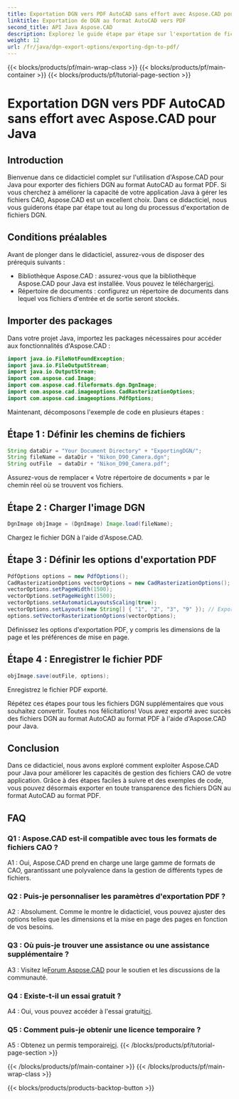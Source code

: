 ```yaml
---
title: Exportation DGN vers PDF AutoCAD sans effort avec Aspose.CAD pour Java
linktitle: Exportation de DGN au format AutoCAD vers PDF
second_title: API Java Aspose.CAD
description: Explorez le guide étape par étape sur l'exportation de fichiers DGN au format AutoCAD au format PDF à l'aide d'Aspose.CAD pour Java. Élevez les capacités de gestion CAO de votre application Java sans effort.
weight: 12
url: /fr/java/dgn-export-options/exporting-dgn-to-pdf/
---
```


{{< blocks/products/pf/main-wrap-class >}}
{{< blocks/products/pf/main-container >}}
{{< blocks/products/pf/tutorial-page-section >}}

# Exportation DGN vers PDF AutoCAD sans effort avec Aspose.CAD pour Java

## Introduction

Bienvenue dans ce didacticiel complet sur l'utilisation d'Aspose.CAD pour Java pour exporter des fichiers DGN au format AutoCAD au format PDF. Si vous cherchez à améliorer la capacité de votre application Java à gérer les fichiers CAO, Aspose.CAD est un excellent choix. Dans ce didacticiel, nous vous guiderons étape par étape tout au long du processus d'exportation de fichiers DGN.


## Conditions préalables
Avant de plonger dans le didacticiel, assurez-vous de disposer des prérequis suivants :
-  Bibliothèque Aspose.CAD : assurez-vous que la bibliothèque Aspose.CAD pour Java est installée. Vous pouvez le télécharger[ici](https://releases.aspose.com/cad/java/).
- Répertoire de documents : configurez un répertoire de documents dans lequel vos fichiers d'entrée et de sortie seront stockés.

## Importer des packages

Dans votre projet Java, importez les packages nécessaires pour accéder aux fonctionnalités d'Aspose.CAD :

```java
import java.io.FileNotFoundException;
import java.io.FileOutputStream;
import java.io.OutputStream;
import com.aspose.cad.Image;
import com.aspose.cad.fileformats.dgn.DgnImage;
import com.aspose.cad.imageoptions.CadRasterizationOptions;
import com.aspose.cad.imageoptions.PdfOptions;
```

Maintenant, décomposons l'exemple de code en plusieurs étapes :

## Étape 1 : Définir les chemins de fichiers

```java
String dataDir = "Your Document Directory" + "ExportingDGN/";
String fileName = dataDir + "Nikon_D90_Camera.dgn";
String outFile  = dataDir + "Nikon_D90_Camera.pdf";
```

Assurez-vous de remplacer « Votre répertoire de documents » par le chemin réel où se trouvent vos fichiers.

## Étape 2 : Charger l'image DGN

```java
DgnImage objImage = (DgnImage) Image.load(fileName);
```

Chargez le fichier DGN à l'aide d'Aspose.CAD.

## Étape 3 : Définir les options d'exportation PDF

```java
PdfOptions options = new PdfOptions();
CadRasterizationOptions vectorOptions = new CadRasterizationOptions();
vectorOptions.setPageWidth(1500);
vectorOptions.setPageHeight(1500);
vectorOptions.setAutomaticLayoutsScaling(true);
vectorOptions.setLayouts(new String[] { "1", "2", "3", "9" }); // Exporter des vues spécifiques
options.setVectorRasterizationOptions(vectorOptions);
```

Définissez les options d'exportation PDF, y compris les dimensions de la page et les préférences de mise en page.

## Étape 4 : Enregistrer le fichier PDF

```java
objImage.save(outFile, options);
```

Enregistrez le fichier PDF exporté.

Répétez ces étapes pour tous les fichiers DGN supplémentaires que vous souhaitez convertir. Toutes nos félicitations! Vous avez exporté avec succès des fichiers DGN au format AutoCAD au format PDF à l'aide d'Aspose.CAD pour Java.

## Conclusion

Dans ce didacticiel, nous avons exploré comment exploiter Aspose.CAD pour Java pour améliorer les capacités de gestion des fichiers CAO de votre application. Grâce à des étapes faciles à suivre et des exemples de code, vous pouvez désormais exporter en toute transparence des fichiers DGN au format AutoCAD au format PDF.

## FAQ

### Q1 : Aspose.CAD est-il compatible avec tous les formats de fichiers CAO ?

A1 : Oui, Aspose.CAD prend en charge une large gamme de formats de CAO, garantissant une polyvalence dans la gestion de différents types de fichiers.

### Q2 : Puis-je personnaliser les paramètres d'exportation PDF ?

A2 : Absolument. Comme le montre le didacticiel, vous pouvez ajuster des options telles que les dimensions et la mise en page des pages en fonction de vos besoins.

### Q3 : Où puis-je trouver une assistance ou une assistance supplémentaire ?

 A3 : Visitez le[Forum Aspose.CAD](https://forum.aspose.com/c/cad/19) pour le soutien et les discussions de la communauté.

### Q4 : Existe-t-il un essai gratuit ?

 A4 : Oui, vous pouvez accéder à l'essai gratuit[ici](https://releases.aspose.com/).

### Q5 : Comment puis-je obtenir une licence temporaire ?

 A5 : Obtenez un permis temporaire[ici](https://purchase.aspose.com/temporary-license/).
{{< /blocks/products/pf/tutorial-page-section >}}

{{< /blocks/products/pf/main-container >}}
{{< /blocks/products/pf/main-wrap-class >}}

{{< blocks/products/products-backtop-button >}}
